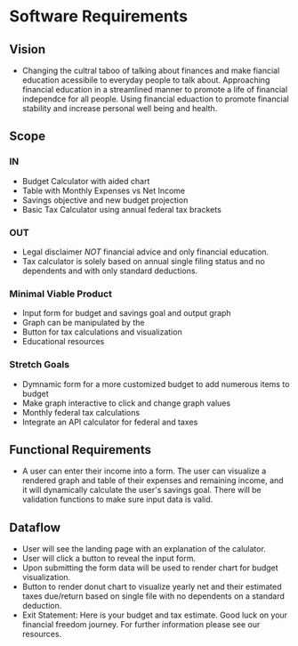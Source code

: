 # Software Requirements

## Vision

- Changing the cultral taboo of talking about finances and make fiancial education acessibile to everyday people to talk about. Approaching financial education in a streamlined manner to promote a life of financial independce for all people. Using financial eduaction to promote financial stability and increase personal well being and health.

## Scope

### IN

- Budget Calculator with aided chart
- Table with Monthly Expenses vs Net Income
- Savings objective and new budget projection
- Basic Tax Calculator using annual federal tax brackets

### OUT

- Legal disclaimer *NOT* financial advice and only financial education.
- Tax calculator is solely based on annual single filing status and no dependents and with only standard deductions.

### Minimal Viable Product

- Input form for budget and savings goal and output graph
- Graph can be manipulated by the
- Button for tax calculations and visualization
- Educational resources

### Stretch Goals

- Dymnamic form for a more customized budget to add numerous items to budget
- Make graph interactive to click and change graph values
- Monthly federal tax calculations
- Integrate an API calculator for federal and taxes

## Functional Requirements

- A user can enter their income into a form. The user can visualize a rendered graph and table of their expenses and remaining income, and it will dynamically calculate the user's savings goal. There will be validation functions to make sure input data is valid.

## Dataflow

- User will see the landing page with an  explanation of the calulator.
- User will click a button to reveal the input form.
- Upon submitting the form data will be used to  render chart for budget visualization.
- Button to render donut chart to visualize yearly net and their estimated taxes due/return based on single file with no dependents on a standard deduction.
- Exit Statement: Here is your budget and tax estimate. Good luck on your financial freedom journey. For further information please see our resources.
